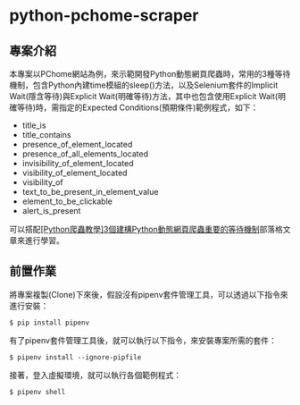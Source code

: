 # python-pchome-scraper #

## 專案介紹 ##

本專案以PChome網站為例，來示範開發Python動態網頁爬蟲時，常用的3種等待機制，包含Python內建time模組的sleep()方法，以及Selenium套件的Implicit Wait(隱含等待)與Explicit Wait(明確等待)方法，其中也包含使用Explicit Wait(明確等待)時，需指定的Expected Conditions(預期條件)範例程式，如下：

* title_is
* title_contains
* presence_of_element_located
* presence_of_all_elements_located
* invisibility_of_element_located
* visibility_of_element_located
* visibility_of
* text_to_be_present_in_element_value
* element_to_be_clickable
* alert_is_present

可以搭配[[Python爬蟲教學]3個建構Python動態網頁爬蟲重要的等待機制](https://www.learncodewithmike.com/2020/06/python-selenium-waits.html)部落格文章來進行學習。

## 前置作業 ##

將專案複製(Clone)下來後，假設沒有pipenv套件管理工具，可以透過以下指令來進行安裝：

`$ pip install pipenv`

有了pipenv套件管理工具後，就可以執行以下指令，來安裝專案所需的套件：

`$ pipenv install --ignore-pipfile`

接著，登入虛擬環境，就可以執行各個範例程式：

`$ pipenv shell`

